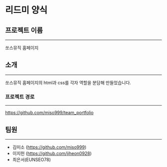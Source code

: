 # 리드미 양식

## 프로젝트 이름

---

쏘스뮤직 홈페이지

## 소개

---

쏘스뮤직 홈페이지의 html과 css를 각자 역할을 분담해 만들었습니다.

### 프로젝트 경로

---

https://github.com/miso999/team_portfolio

## 팀원

---

- 김미소 (https://github.com/miso999)
- 이지헌 (https://github.com/jiheon0928)
- 최은서(EUNSEO78)
